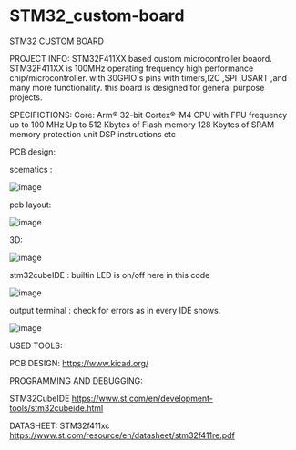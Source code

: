 # STM32_custom-board


STM32 CUSTOM BOARD

PROJECT INFO:
STM32F411XX based custom microcontroller boaord.
STM32F411XX is 100MHz operating frequency high performance chip/microcontroller.
with 30GPIO's pins with timers,I2C ,SPI ,USART ,and many more functionality. 
this board is designed for general purpose projects.

SPECIFICTIONS:
Core: Arm® 32-bit Cortex®-M4 CPU with FPU
frequency up to 100 MHz
Up to 512 Kbytes of Flash memory
128 Kbytes of SRAM
memory protection unit
DSP instructions etc

PCB design:

scematics :

![image](https://user-images.githubusercontent.com/114358863/234605871-0e4f560f-c48f-4a83-9601-c5af94cf9cb6.png)

pcb layout:

![image](https://user-images.githubusercontent.com/114358863/234606032-b25f9fb5-4fee-44ab-b578-65eb21d013d8.png)

3D:

![image](https://user-images.githubusercontent.com/114358863/234606130-634d147b-cd75-40c8-b3eb-83cb802a7901.png)


stm32cubeIDE :
builtin LED is on/off here in this code

![image](https://user-images.githubusercontent.com/114358863/234609240-fb28760f-4709-4edb-8425-5ed2825daaa2.png)

output terminal :
check for errors as in every IDE shows.

![image](https://user-images.githubusercontent.com/114358863/234609488-7a1d2d0f-7cf7-4e97-8335-06a9a4dfce41.png)


USED TOOLS:

PCB DESIGN:
https://www.kicad.org/

PROGRAMMING AND DEBUGGING:

STM32CubeIDE
https://www.st.com/en/development-tools/stm32cubeide.html

DATASHEET:
STM32f411xc
https://www.st.com/resource/en/datasheet/stm32f411re.pdf









